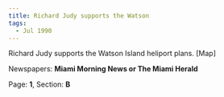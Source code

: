 ```yaml
---  
title: Richard Judy supports the Watson  
tags:  
  - Jul 1990  
---  
```

  
Richard Judy supports the Watson Island heliport plans. [Map]  
  
Newspapers: **Miami Morning News or The Miami Herald**  
  
Page: **1**, Section: **B** 
